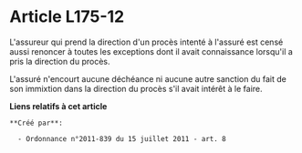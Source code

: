 # Article L175-12

L'assureur qui prend la direction d'un procès intenté à l'assuré est censé aussi renoncer à toutes les exceptions dont il
avait connaissance lorsqu'il a pris la direction du procès. 

L'assuré n'encourt aucune déchéance ni aucune autre sanction du fait de son immixtion dans la direction du procès s'il avait
intérêt à le faire.

**Liens relatifs à cet article**

	**Créé par**:

	  - Ordonnance n°2011-839 du 15 juillet 2011 - art. 8
